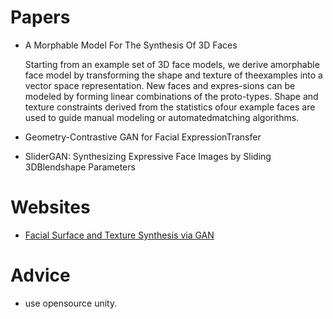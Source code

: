 # Papers

- A Morphable Model For The Synthesis Of 3D Faces
  
  Starting from  an example  set  of  3D  face  models,  we derive  amorphable face model by transforming the shape and texture of theexamples into a vector space representation. New faces and expres-sions can be modeled by forming linear combinations of the proto-types.  Shape and texture constraints derived from the statistics ofour example faces are used to guide manual modeling or automatedmatching algorithms.

- Geometry-Contrastive GAN for Facial ExpressionTransfer
- SliderGAN: Synthesizing Expressive Face Images by Sliding 3DBlendshape Parameters

# Websites

- [Facial Surface and Texture Synthesis via GAN](https://neurohive.io/en/computer-vision/facial-surface-and-texture-synthesis-via-gan/)


# Advice

- use opensource unity.
